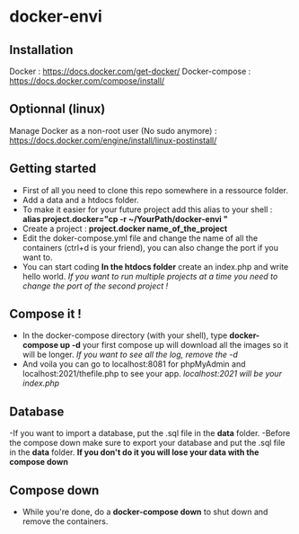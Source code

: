 # docker-envi

## Installation

Docker : https://docs.docker.com/get-docker/
Docker-compose : https://docs.docker.com/compose/install/

## Optionnal (linux)

Manage Docker as a non-root user (No sudo anymore) : https://docs.docker.com/engine/install/linux-postinstall/

## Getting started

- First of all you need to clone this repo somewhere in a ressource folder.
- Add a data and a htdocs folder.
- To make it easier for your future project add this alias to your shell : **alias project.docker="cp -r ~/YourPath/docker-envi "**
- Create a project : **project.docker name_of_the_project**
- Edit the doker-compose.yml file and change the name of all the containers (ctrl+d is your friend), you can also change the port if you want to.
- You can start coding **In the htdocs folder** create an index.php and write hello world.
*If you want to run multiple projects at a time you need to change the port of the second project !*

## Compose it !

- In the docker-compose directory (with your shell), type **docker-compose up -d** your first compose up will download all the images so it will be longer.
*If you want to see all the log, remove the -d*
- And voila you can go to localhost:8081 for phpMyAdmin and localhost:2021/thefile.php to see your app.
*localhost:2021 will be your index.php*

## Database

-If you want to import a database, put the .sql file in the **data** folder.
-Before the compose down make sure to export your database and put the .sql file in the **data** folder. **If you don't do it you will lose your data with the compose down**

## Compose down

- While you're done, do a **docker-compose down** to shut down and remove the containers.


